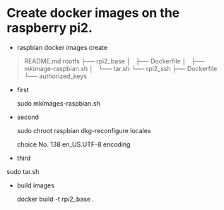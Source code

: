 # Create docker images on the raspberry pi2.

- raspbian docker images create

>  README.md
>  rootfs
>  ├── rpi2_base
>  │   ├── Dockerfile
>  │   ├── mkimage-raspbian.sh
>  │   └── tar.sh
>  └── rpi2_ssh
>      ├── Dockerfile
>      └── authorized_keys
  
- first

  sudo mkimages-raspbian.sh

- second

  sudo chroot raspbian
  dkg-reconfigure locales
  
  choice No. 138 en_US.UTF-8 encoding

- third

 sudo tar.sh

- build images

  docker build -t rpi2_base .
